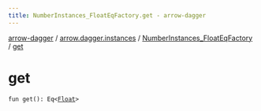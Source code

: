 ```yaml
---
title: NumberInstances_FloatEqFactory.get - arrow-dagger
---
```


[arrow-dagger](../../index.html) / [arrow.dagger.instances](../index.html) / [NumberInstances_FloatEqFactory](index.html) / [get](./get.html)

# get

`fun get(): Eq<`[`Float`](https://kotlinlang.org/api/latest/jvm/stdlib/kotlin/-float/index.html)`>`